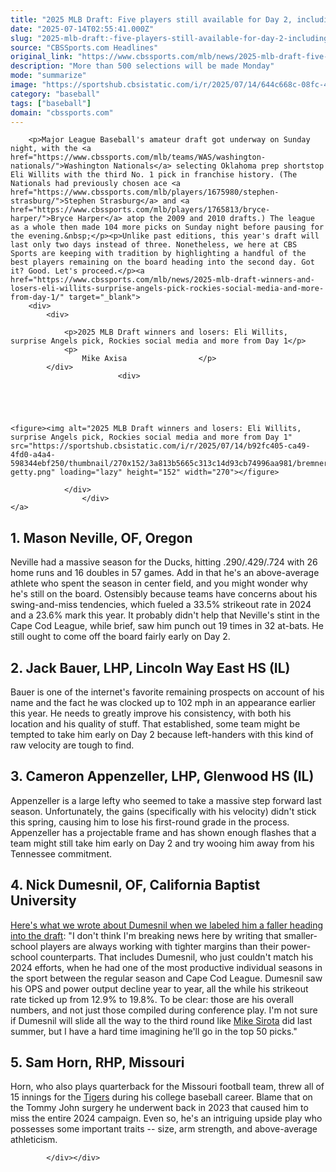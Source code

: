 ```yaml
---
title: "2025 MLB Draft: Five players still available for Day 2, including Jack Bauer and an SEC...quarterback?"
date: "2025-07-14T02:55:41.000Z"
slug: "2025-mlb-draft:-five-players-still-available-for-day-2-including-jack-bauer-and-an-sec...quarterback"
source: "CBSSports.com Headlines"
original_link: "https://www.cbssports.com/mlb/news/2025-mlb-draft-five-players-still-available-for-day-2-including-jack-bauer-and-an-sec-quarterback/"
description: "More than 500 selections will be made Monday"
mode: "summarize"
image: "https://sportshub.cbsistatic.com/i/r/2025/07/14/644c668c-08fc-47c0-80c0-083b356d7370/thumbnail/1200x675/cbccfa08dfba95ae9472e02f6b6acbca/neville-imagn.png"
category: "baseball"
tags: ["baseball"]
domain: "cbssports.com"
---
```

<div id="readability-page-1" class="page"><div>
        
        
                            
                
        <p>Major League Baseball's amateur draft got underway on Sunday night, with the <a href="https://www.cbssports.com/mlb/teams/WAS/washington-nationals/">Washington Nationals</a> selecting Oklahoma prep shortstop Eli Willits with the third No. 1 pick in franchise history. (The Nationals had previously chosen ace <a href="https://www.cbssports.com/mlb/players/1675980/stephen-strasburg/">Stephen Strasburg</a> and <a href="https://www.cbssports.com/mlb/players/1765813/bryce-harper/">Bryce Harper</a> atop the 2009 and 2010 drafts.) The league as a whole then made 104 more picks on Sunday night before pausing for the evening.&nbsp;</p><p>Unlike past editions, this year's draft will last only two days instead of three. Nonetheless, we here at CBS Sports are keeping with tradition by highlighting a handful of the best players remaining on the board heading into the second day. Got it? Good. Let's proceed.</p><a href="https://www.cbssports.com/mlb/news/2025-mlb-draft-winners-and-losers-eli-willits-surprise-angels-pick-rockies-social-media-and-more-from-day-1/" target="_blank">
        <div>
            <div>
                
                <p>2025 MLB Draft winners and losers: Eli Willits, surprise Angels pick, Rockies social media and more from Day 1</p>
                <p>
                    Mike Axisa                </p>
            </div>
                            <div>
                            
                                                    
                
                        
                                    
    <figure><img alt="2025 MLB Draft winners and losers: Eli Willits, surprise Angels pick, Rockies social media and more from Day 1" src="https://sportshub.cbsistatic.com/i/r/2025/07/14/b92fc405-ca49-4fd0-a4a4-598344ebf250/thumbnail/270x152/3a813b5665c313c14d93cb74996aa981/bremner-getty.png" loading="lazy" height="152" width="270"></figure>
                        
                </div>
                    </div>
    </a>
<h2>1. Mason Neville, OF, Oregon</h2><p>Neville had a massive season for the Ducks, hitting .290/.429/.724 with 26 home runs and 16 doubles in 57 games. Add in that he's an above-average athlete who spent the season in center field, and you might wonder why he's still on the board. Ostensibly because teams have concerns about his swing-and-miss tendencies, which fueled a 33.5% strikeout rate in 2024 and a 23.6% mark this year. It probably didn't help that Neville's stint in the Cape Cod League, while brief, saw him punch out 19 times in 32 at-bats. He still ought to come off the board fairly early on Day 2.</p><h2>2. Jack Bauer, LHP, Lincoln Way East HS (IL)</h2><p>Bauer is one of the internet's favorite remaining prospects on account of his name and the fact he was clocked up to 102 mph in an appearance earlier this year. He needs to greatly improve his consistency, with both his location and his quality of stuff. That established, some team might be tempted to take him early on Day 2 because left-handers with this kind of raw velocity are tough to find.&nbsp;</p>
        

<h2>3. Cameron Appenzeller, LHP, Glenwood HS (IL)</h2><p>Appenzeller is a large lefty who seemed to take a massive step forward last season. Unfortunately, the gains (specifically with his velocity) didn't stick this spring, causing him to lose his first-round grade in the process. Appenzeller has a projectable frame and has shown enough flashes that a team might still take him early on Day 2 and try wooing him away from his Tennessee commitment.</p><h2>4. Nick Dumesnil, OF, California Baptist University</h2><p><a href="https://www.cbssports.com/mlb/news/2025-mlb-draft-four-potential-picks-who-could-go-lower-than-expected-after-disappointing-seasons/">Here's what we wrote about Dumesnil when we labeled him a faller heading into the draft</a>: "I don't think I'm breaking news here by writing that smaller-school players are always working with tighter margins than their power-school counterparts. That includes Dumesnil, who just couldn't match his 2024 efforts, when he had one of the most productive individual seasons in the sport between the regular season and Cape Cod League. Dumesnil saw his OPS and power output decline year to year, all the while his strikeout rate ticked up from 12.9% to 19.8%. To be clear: those are his overall numbers, and not just those compiled during conference play. I'm not sure if Dumesnil will slide all the way to the third round like <a href="https://www.cbssports.com/mlb/players/29662202/mike-sirota/">Mike Sirota</a> did last summer, but I have a hard time imagining he'll go in the top 50 picks."</p>
        

<h2>5. Sam Horn, RHP, Missouri</h2><p>Horn, who also plays quarterback for the Missouri football team, threw all of 15 innings for the <a href="https://www.cbssports.com/mlb/teams/DET/detroit-tigers/">Tigers</a> during his college baseball career. Blame that on the Tommy John surgery he underwent back in 2023 that caused him to miss the entire 2024 campaign. Even so, he's an intriguing upside play who possesses some important traits -- size, arm strength, and above-average athleticism.&nbsp;</p>


        
            </div></div>